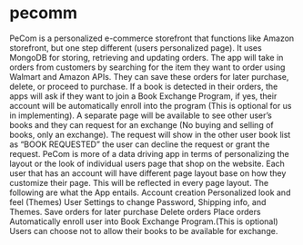 # pecomm
PeCom is a personalized e-commerce storefront that functions like Amazon storefront, but one step different (users personalized page). It uses MongoDB for storing, retrieving and updating orders. The app will take in orders from customers by searching for the item they want to order using Walmart and Amazon APIs. They can save these orders for later purchase, delete, or proceed to purchase. If a book is detected in their orders, the apps will ask if they want to join a Book Exchange Program, if yes, their account will be automatically enroll into the program (This is optional for us in implementing). A separate page will be available to see other user’s books and they can request for an exchange (No buying and selling of books, only an exchange). The request will show in the other user book list as “BOOK REQUESTED” the user can decline the request or grant the request.  PeCom is more of a data driving app in terms of personalizing the layout or the look of individual users page that shop on the website. Each user that has an account will have different page layout base on how they customize their page. This will be reflected in every page layout.  The following are what the App entails.      Account creation     Personalized look and feel (Themes)     User Settings to change Password, Shipping info, and Themes.     Save orders for later purchase     Delete orders     Place orders     Automatically enroll user into Book Exchange Program.(This is optional)     Users can choose not to allow their books to be available for exchange.
